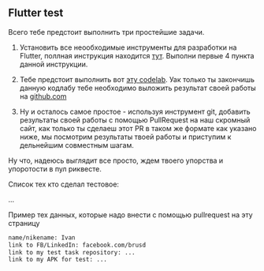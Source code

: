 ## Flutter test

Всего тебе предстоит выполнить три простейшие задачи. 

1. Установить все неообходимые инструменты для разработки на Flutter, поллная инструкция находится [тут](https://flutter.dev/docs/get-started/install). Выполни первые 4 пункта данной инструкции.

2. Тебе предстоит выполнить вот [эту codelab](https://codelabs.developers.google.com/codelabs/flutter-firebase/index.html#0). Уак только ты закончишь данную кодлабу тебе необходимо выложить результат своей работы на [github.com](http://github.com/) 

3. Ну и осталось самое простое - используя инструмент git, добавить результаты своей работы с помощью PullRequest на наш скромный сайт, как только ты сделаеш этот PR в таком же формате как указано ниже, мы посмотрим результаты твоей работы и приступим к дельнейшим  совместным шагам. 

 Ну что, надеюсь выглядит все просто, ждем твоего упорства и упоротости в пул риквесте. 

Список тех кто сделал тестовое:

...

Пример тех данных, которые надо внести с помощью pullrequest на эту страницу

```markdown
name/nikename: Ivan
link to FB/LinkedIn: facebook.com/brusd
link to my test task repository: ...
link to my APK for test: ...
```

